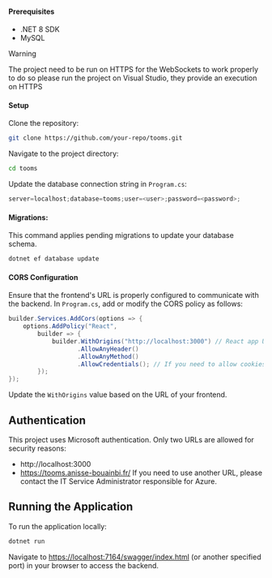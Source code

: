 #### Prerequisites
- .NET 8 SDK
- MySQL

> [!WARNING]  
> The project need to be run on HTTPS for the WebSockets to work properly to do so please run the project on Visual Studio, they provide an execution on HTTPS

#### Setup
Clone the repository:
``` bash
git clone https://github.com/your-repo/tooms.git
```

Navigate to the project directory:
```bash
cd tooms
```

Update the database connection string in `Program.cs`:
```cs
server=localhost;database=tooms;user=<user>;password=<password>;
```

#### Migrations: 
This command applies pending migrations to update your database schema.
``` bash
dotnet ef database update
```

#### CORS Configuration 
Ensure that the frontend's URL is properly configured to communicate with the backend. In `Program.cs`, add or modify the CORS policy as follows: 
``` cs
builder.Services.AddCors(options => {
    options.AddPolicy("React",
        builder => {
            builder.WithOrigins("http://localhost:3000") // React app URL during development
                   .AllowAnyHeader()
                   .AllowAnyMethod()
                   .AllowCredentials(); // If you need to allow cookies, JWT, etc.
        });
});
```
Update the `WithOrigins` value based on the URL of your frontend.

## Authentication 
This project uses Microsoft authentication. Only two URLs are allowed for security reasons: 
- http://localhost:3000 
- https://tooms.anisse-bouainbi.fr/ 
If you need to use another URL, please contact the IT Service Administrator responsible for Azure.

## Running the Application  
To run the application locally:  
``` bash 
dotnet run
```

Navigate to [https://localhost:7164/swagger/index.html](https://localhost:7164/swagger/index.html) (or another specified port) in your browser to access the backend.